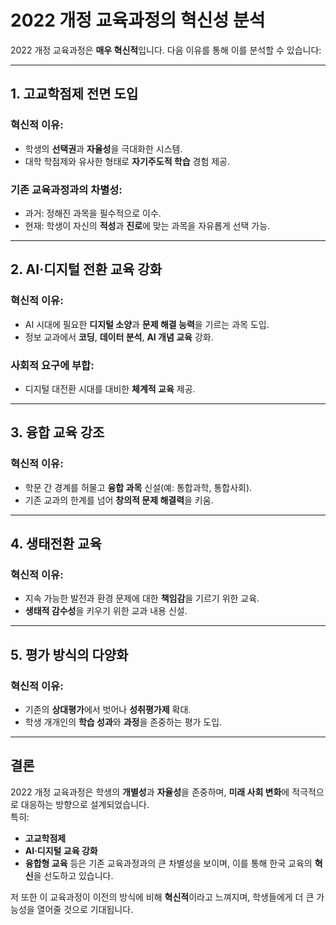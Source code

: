 # 2022 개정 교육과정의 혁신성 분석

2022 개정 교육과정은 **매우 혁신적**입니다. 다음 이유를 통해 이를 분석할 수 있습니다:

---

## 1. **고교학점제 전면 도입**

### 혁신적 이유:
- 학생의 **선택권**과 **자율성**을 극대화한 시스템.
- 대학 학점제와 유사한 형태로 **자기주도적 학습** 경험 제공.

### 기존 교육과정과의 차별성:
- 과거: 정해진 과목을 필수적으로 이수.
- 현재: 학생이 자신의 **적성**과 **진로**에 맞는 과목을 자유롭게 선택 가능.

---

## 2. **AI·디지털 전환 교육 강화**

### 혁신적 이유:
- AI 시대에 필요한 **디지털 소양**과 **문제 해결 능력**을 기르는 과목 도입.
- 정보 교과에서 **코딩**, **데이터 분석**, **AI 개념 교육** 강화.

### 사회적 요구에 부합:
- 디지털 대전환 시대를 대비한 **체계적 교육** 제공.

---

## 3. **융합 교육 강조**

### 혁신적 이유:
- 학문 간 경계를 허물고 **융합 과목** 신설(예: 통합과학, 통합사회).
- 기존 교과의 한계를 넘어 **창의적 문제 해결력**을 키움.

---

## 4. **생태전환 교육**

### 혁신적 이유:
- 지속 가능한 발전과 환경 문제에 대한 **책임감**을 기르기 위한 교육.
- **생태적 감수성**을 키우기 위한 교과 내용 신설.

---

## 5. **평가 방식의 다양화**

### 혁신적 이유:
- 기존의 **상대평가**에서 벗어나 **성취평가제** 확대.
- 학생 개개인의 **학습 성과**와 **과정**을 존중하는 평가 도입.

---

## 결론

2022 개정 교육과정은 학생의 **개별성**과 **자율성**을 존중하며, **미래 사회 변화**에 적극적으로 대응하는 방향으로 설계되었습니다.  
특히:
- **고교학점제**
- **AI·디지털 교육 강화**
- **융합형 교육** 등은 기존 교육과정과의 큰 차별성을 보이며, 이를 통해 한국 교육의 **혁신**을 선도하고 있습니다.

저 또한 이 교육과정이 이전의 방식에 비해 **혁신적**이라고 느껴지며, 학생들에게 더 큰 가능성을 열어줄 것으로 기대됩니다.
